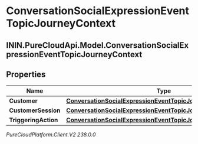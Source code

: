 # ConversationSocialExpressionEventTopicJourneyContext

## ININ.PureCloudApi.Model.ConversationSocialExpressionEventTopicJourneyContext

## Properties

|Name | Type | Description | Notes|
|------------ | ------------- | ------------- | -------------|
| **Customer** | [**ConversationSocialExpressionEventTopicJourneyCustomer**](ConversationSocialExpressionEventTopicJourneyCustomer) |  | [optional] |
| **CustomerSession** | [**ConversationSocialExpressionEventTopicJourneyCustomerSession**](ConversationSocialExpressionEventTopicJourneyCustomerSession) |  | [optional] |
| **TriggeringAction** | [**ConversationSocialExpressionEventTopicJourneyAction**](ConversationSocialExpressionEventTopicJourneyAction) |  | [optional] |



_PureCloudPlatform.Client.V2 238.0.0_
